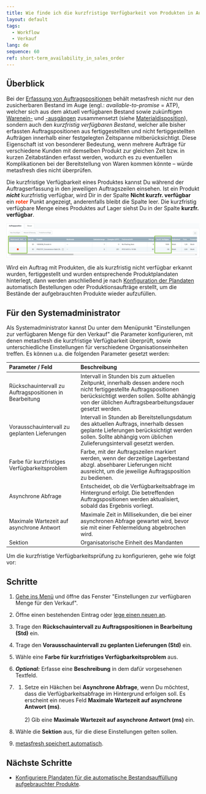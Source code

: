 ```yaml
---
title: Wie finde ich die kurzfristige Verfügbarkeit von Produkten in Aufträgen heraus?
layout: default
tags:
  - Workflow
  - Verkauf
lang: de
sequence: 60
ref: short-term_availability_in_sales_order
---
```


## Überblick
Bei der [Erfassung von Auftragspositionen](Auftrag_erfassen) behält metasfresh nicht nur den zusicherbaren Bestand im Auge (engl.: *available-to-promise* = ATP), welcher sich aus dem aktuell verfügbaren Bestand sowie zukünftigen [Warenein-](Zu_Bestellung_Wareneingang_erstellen) und [-ausgängen](Zu_Auftrag_Lieferschein_erstellen) zusammensetzt (siehe [Materialdisposition](Menu)), sondern auch den _kurzfristig verfügbaren Bestand_, welcher alle bisher erfassten Auftragspositionen aus fertiggestellten und nicht fertiggestellten Aufträgen innerhalb einer festgelegten Zeitspanne mitberücksichtigt. Diese Eigenschaft ist von besonderer Bedeutung, wenn mehrere Aufträge für verschiedene Kunden mit demselben Produkt zur gleichen Zeit bzw. in kurzen Zeitabständen erfasst werden, wodurch es zu eventuellen Komplikationen bei der Bereitstellung von Waren kommen könnte – würde metasfresh dies nicht überprüfen.

Die kurzfristige Verfügbarkeit eines Produktes kannst Du während der Auftragserfassung in den jeweiligen Auftragszeilen einsehen. Ist ein Produkt ***nicht*** kurzfristig verfügbar, wird Dir in der Spalte **Nicht kurzfr. verfügbar** ein **<span style="color:#ff3200">roter</span>** Punkt angezeigt, anderenfalls bleibt die Spalte leer. Die kurzfristig verfügbare Menge eines Produktes auf Lager siehst Du in der Spalte **kurzfr. verfügbar**.

![](assets/Kurzfristige_Verfuegbarkeit_in_Auftrag.png)

Wird ein Auftrag mit Produkten, die als kurzfristig nicht verfügbar erkannt wurden, fertiggestellt und wurden entsprechende Produktplandaten hinterlegt, dann werden anschließend je nach [Konfiguration der Plandaten](Produktplandaten) automatisch Bestellungen oder Produktionsaufträge erstellt, um die Bestände der aufgebrauchten Produkte wieder aufzufüllen.

## Für den Systemadministrator
Als Systemadministrator kannst Du unter dem Menüpunkt "Einstellungen zur verfügbaren Menge für den Verkauf" die Parameter konfigurieren, mit denen metasfresh die kurzfristige Verfügbarkeit überprüft, sowie unterschiedliche Einstellungen für verschiedene Organisationseinheiten treffen. Es können u.a. die folgenden Parameter gesetzt werden:

| Parameter / Feld | Beschreibung |
| :--- | :--- |
| Rückschauintervall zu Auftragspositionen in Bearbeitung | Intervall in Stunden bis zum aktuellen Zeitpunkt, innerhalb dessen andere noch nicht fertiggestellte Auftragspositionen berücksichtigt werden sollen. Sollte abhängig von der üblichen Auftragsbearbeitungsdauer gesetzt werden. |
| Vorausschauintervall zu geplanten Lieferungen | Intervall in Stunden ab Bereitstellungsdatum des aktuellen Auftrags, innerhalb dessen geplante Lieferungen berücksichtigt werden sollen. Sollte abhängig vom üblichen Zulieferungsintervall gesetzt werden. |
| Farbe für kurzfristiges Verfügbarkeitsproblem | Farbe, mit der Auftragszeilen markiert werden, wenn der derzeitige Lagerbestand abzgl. absehbarer Lieferungen nicht ausreicht, um die jeweilige Auftragsposition zu bedienen. |
| Asynchrone Abfrage | Entscheidet, ob die Verfügbarkeitsabfrage im Hintergrund erfolgt. Die betreffenden Auftragspositionen werden aktualisiert, sobald das Ergebnis vorliegt. |
| Maximale Wartezeit auf asynchrone Antwort | Maximale Zeit in Millisekunden, die bei einer asynchronen Abfrage gewartet wird, bevor sie mit einer Fehlermeldung abgebrochen wird. |
| Sektion | Organisatorische Einheit des Mandanten |

Um die kurzfristige Verfügbarkeitsprüfung zu konfigurieren, gehe wie folgt vor:

## Schritte
1. [Gehe ins Menü](Menu) und öffne das Fenster "Einstellungen zur verfügbaren Menge für den Verkauf".
1. Öffne einen bestehenden Eintrag oder [lege einen neuen an](Neuer_Datensatz_Fenster_Webui).
1. Trage den **Rückschauintervall zu Auftragspositionen in Bearbeitung (Std)** ein.
1. Trage den **Vorausschauintervall zu geplanten Lieferungen (Std)** ein.
1. Wähle eine **Farbe für kurzfristiges Verfügbarkeitsproblem** aus.
1. ***Optional:*** Erfasse eine **Beschreibung** in dem dafür vorgesehenen Textfeld.
1. 1) Setze ein Häkchen bei **Asynchrone Abfrage**, wenn Du möchtest, dass die Verfügbarkeitsabfrage im Hintergrund erfolgen soll. Es erscheint ein neues Feld **Maximale Wartezeit auf asynchrone Antwort (ms)**.<br><br> 2) Gib eine **Maximale Wartezeit auf asynchrone Antwort (ms)** ein.

1. Wähle die **Sektion** aus, für die diese Einstellungen gelten sollen.
1. [metasfresh speichert automatisch](Speicheranzeige).

## Nächste Schritte
- [Konfiguriere Plandaten für die automatische Bestandsauffüllung aufgebrauchter Produkte](Produktplandaten).
